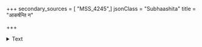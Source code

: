 +++
secondary_sources = [ "MSS_4245",]
jsonClass = "Subhaashita"
title = "आकर्षन्ति न"

+++

<details><summary>Text</summary>

आकर्षन्ति न केषाम् अन्तःकरणं प्रवालशालिन्यः।  
ललना इवात्र लतिकाः कुसुमेषु शिलीमुखैर्निचिताः॥
</details>

